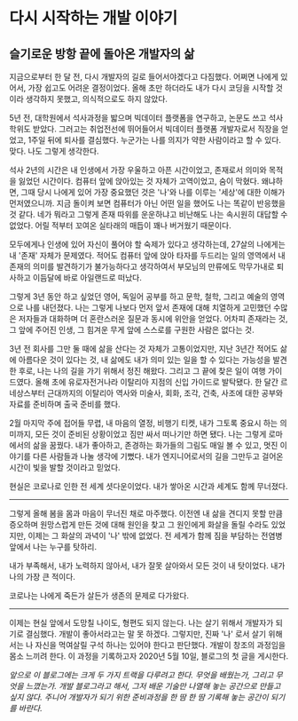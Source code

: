 # 다시 시작하는 개발 이야기
## 슬기로운 방항 끝에 돌아온 개발자의 삶

지금으로부터 한 달 전, 다시 개발자의 길로 들어서야겠다고 다짐했다. 어쩌면 나에게 있어서, 가장 쉽고도 어려운 결정이었다. 올해 초만 하더라도 내가 다시 코딩을 시작할 것이라 생각하지 못했고, 의식적으로도 하지 않았다.

5년 전, 대학원에서 석사과정을 밟으며 빅데이터 플랫폼을 연구하고, 논문도 쓰고 석사학위도 받았다. 그러고는 취업전선에 뛰어들어서 빅데이터 플랫폼 개발자로서 직장을 얻었고, 1주일 뒤에 퇴사를 결심했다. 누군가는 나를 의지가 약한 사람이라고 할 수 있다. 맞다. 나도 그렇게 생각한다.

석사 2년의 시간은 내 인생에서 가장 우울하고 아픈 시간이었고, 존재로서 의미와 목적을 잃었던 시간이다. 컴퓨터 앞에 앉아있는 것 자체가 고역이었고, 숨이 막혔다. 왜냐하면, 그때 당시 나에게 있어 가장 중요했던 것은 '나'와 나를 이루는 '세상'에 대한 이해가 먼저였으니까. 지금 돌이켜 보면 컴퓨터가 아닌 어떤 일을 했어도 나는 똑같이 반응했을 것 같다. 네가 뭐라고 그렇게 존재 따위를 운운하냐고 비난해도 나는 속시원히 대답할 수 없었다. 어릴 적부터 꼬여온 실타래의 매듭이 꽤나 버거웠기 때문이다.

모두에게나 인생에 있어 자신이 풀어야 할 숙제가 있다고 생각하는데, 27살의 나에게는 내 '존재' 자체가 문제였다. 적어도 컴퓨터 앞에 앉아 타자를 두드리는 일의 영역에서 내 존재의 의미를 발견하기가 불가능하다고 생각하여서 부모님의 만류에도 막무가내로 퇴사하고 이듬달에 바로 아일랜드로 떠났다. 

그렇게 3년 동안 하고 싶었던 영어, 독일어 공부를 하고 문학, 철학, 그리고 예술의 영역으로 나를 내던졌다. 나는 그렇게 나보다 먼저 앞서 존재에 대해 치열하게 고민했던 수많은 저자들과 대화하며 더 혼란스러운 질문과 동시에 위안을 얻었다. 어차피 존재라는 것, 그 앞에 주어진 인생, 그 힘겨운 무게 앞에 스스로를 구원한 사람은 없다는 것.

3년 전 회사를 그만 둘 때에 삶을 산다는 것 자체가 고통이었지만, 지난 3년간 적어도 삶에 아름다운 것이 있다는 것, 내 삶에도 내가 의미 있는 일을 할 수 있다는 가능성을 발견한 후로, 나는 나의 길을 가기 위해서 정진 해왔다. 그리고 그 끝에 찾은 일이 여행 가이드였다. 올해 초에 유로자전거나라 이탈리아 지점의 신입 가이드로 발탁됐다. 한 달간 르네상스부터 근대까지의 이탈리아 역사와 미술사, 회화, 조각, 건축, 사조에 대한 공부와 자료를 준비하며 출국 준비를 했다.

2월 마지막 주에 접어들 무렵, 내 마음의 열정, 비행기 티켓, 내가 그토록 중요시 하는 의미까지, 모든 것이 준비된 상황이었고 짐만 싸서 떠나기만 하면 됐다. 나는 그렇게 로마에서의 삶을 꿈꿨다. 내가 좋아하고, 존경하는 화가들의 그림도 매일 볼 수 있고, 멋진 이야기를 다른 사람들과 나눌 생각에 기뻤다. 내가 엔지니어로서의 길을 그만두고 걸어온 시간이 빛을 발할 것이라고 믿었다.

현실은 코로나로 인한 전 세계 셧다운이었다. 내가 쌓아온 시간과 세계도 함께 무너졌다.

---

그렇게 올해 봄을 몸과 마음이 무너진 채로 마주했다. 이전엔 내 삶을 견디지 못할 만큼 증오하며 원망스럽게 만든 것에 대해 원인을 찾고 그 원인에게 화살을 돌릴 수라도 있었지만, 이제는 그 화살의 과녁이 '나' 밖에 없었다. 전 세계가 함께 짐을 부담하는 전염병 앞에서 나는 누구를 탓하리.

내가 부족해서, 내가 노력하지 않아서, 내가 잘못 살아와서 모든 것이 내 탓이었다. 내가 나의 가장 큰 적이다.

코로나는 나에게 죽든가 살든가 생존의 문제로 다가왔다.

--- 

이제는 현실 앞에서 도망칠 나이도, 형편도 되지 않는다. 나는 살기 위해서 개발자가 되기로 결심했다. 개발이 좋아서라고는 말 못 하겠다. 그렇지만, 진짜 '나' 로서 살기 위해서는 나 자신을 먹여살릴 구석 하나는 있어야 한다고 판단했다. 개발이 창조의 과정임을 몸소 느끼려 한다. 이 과정을 기록하고자 2020년 5월 10일, 블로그의 첫 글을 게시한다.

*앞으로 이 블로그에는 크게 두 가지 트랙을 다루려고 한다. 무엇을 배웠는가, 그리고 무엇을 느꼈는가. 개발 블로그라고 해서, 그저 배운 기술만 나열해 놓는 공간으로 만들고 싶지 않다. 주니어 개발자가 되기 위한 준비과정을 한 땀 한 땀 기록해 놓는 공간이 되기를 바란다.*